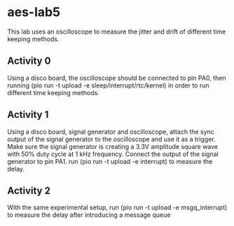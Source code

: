 # aes-lab5
This lab uses an oscilloscope to measure the jitter and drift of different time keeping methods. 
## Activity 0
Using a disco board, the oscilloscope should be connected to pin PA0, then running (pio run -t upload -e sleep/interrupt/rtc/kernel) in order to run different time keeping methods. 

## Activity 1
Using a disco board, signal generator and oscilloscope, attach the sync output of the signal generator to the oscilloscope and use it as a trigger. Make sure the signal generator is creating a 3.3V amplitude square wave with 50% duty cycle at 1 kHz frequency. Connect the output of the signal generator to pin PA1. run (pio run -t upload -e interrupt) to measure the delay.

## Activity 2
With the same experimental setup, run (pio run -t upload -e msgq_interrupt) to measure the delay after introducing a message queue